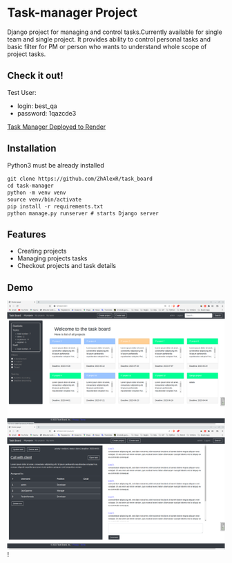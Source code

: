 # Task-manager Project

Django project for managing and control tasks.Currently available for single 
team and single project. It provides ability to control personal tasks
and basic filter for PM or person who wants to understand whole scope of
project tasks.

## Check it out!

Test User:
- login: best_qa 
- password: 1qazcde3

[Task Manager Deployed to Render](https://task-manager-6k1p.onrender.com/)

## Installation

Python3 must be already installed

```shell
git clone https://github.com/ZhAlexR/task_board
cd task-manager
python -m venv venv
source venv/bin/activate
pip install -r requirements.txt
python manage.py runserver # starts Django server
```

## Features

* Creating projects
* Managing projects tasks
* Checkout projects and task details

## Demo

![img.png](img.png)
![img_1.png](img_1.png)!